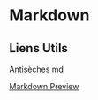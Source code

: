 # Markdown

## Liens Utils

[Antisèches md](https://www.christopheducamp.com/2014/09/18/love-markdown/#liens)

[Markdown Preview](https://shd101wyy.github.io/markdown-preview-enhanced/#/)